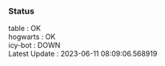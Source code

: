 ### Status


table : OK  
hogwarts : OK  
icy-bot : DOWN  
Latest Update : 2023-06-11 08:09:06.568919
